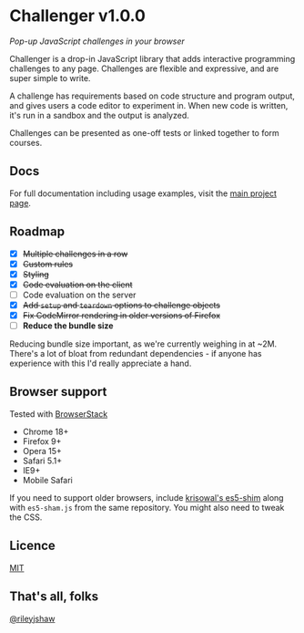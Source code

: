 # Challenger v1.0.0
_Pop-up JavaScript challenges in your browser_

Challenger is a drop-in JavaScript library that adds interactive programming challenges to any page. Challenges are flexible and expressive, and are super simple to write.

A challenge has requirements based on code structure and program output, and gives users a code editor to experiment in. When new code is written, it's run in a sandbox and the output is analyzed.

Challenges can be presented as one-off tests or linked together to form courses.

## Docs
For full documentation including usage examples, visit the [main project page](http://rileyjshaw.com/challenger).

## Roadmap

 - [x] ~~Multiple challenges in a row~~
 - [x] ~~Custom rules~~
 - [x] ~~Styling~~
 - [x] ~~Code evaluation on the client~~
 - [ ] Code evaluation on the server
 - [x] ~~Add `setup` and `teardown` options to challenge objects~~
 - [x] ~~Fix CodeMirror rendering in older versions of Firefox~~
 - [ ] **Reduce the bundle size**

Reducing bundle size important, as we're currently weighing in at ~2M. There's a lot of bloat from redundant dependencies - if anyone has experience with this I'd really appreciate a hand.

## Browser support
Tested with [BrowserStack](https://www.browserstack.com/)

 - Chrome 18+
 - Firefox 9+
 - Opera 15+
 - Safari 5.1+
 - IE9+
 - Mobile Safari

If you need to support older browsers, include [krisowal's es5-shim](https://github.com/es-shims/es5-shim) along with `es5-sham.js` from the same repository. You might also need to tweak the CSS.

## Licence
[MIT](LICENSE)

## That's all, folks
[@rileyjshaw](https://twitter.com/rileyjshaw)
